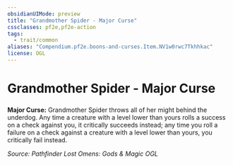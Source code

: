 ```yaml
---
obsidianUIMode: preview
title: "Grandmother Spider - Major Curse"
cssclasses: pf2e,pf2e-action
tags:
  - trait/common
aliases: "Compendium.pf2e.boons-and-curses.Item.NV1w0rwc7Tkhhkac"
license: OGL
---
```

# Grandmother Spider - Major Curse

### 






**Major Curse:** Grandmother Spider throws all of her might behind the underdog. Any time a creature with a level lower than yours rolls a success on a check against you, it critically succeeds instead; any time you roll a failure on a check against a creature with a level lower than yours, you critically fail instead.

*Source: Pathfinder Lost Omens: Gods & Magic*
*OGL*